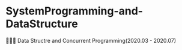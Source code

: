 # SystemProgramming-and-DataStructure
👩🏻‍💻 Data Structre and Concurrent Programming(2020.03 - 2020.07)
